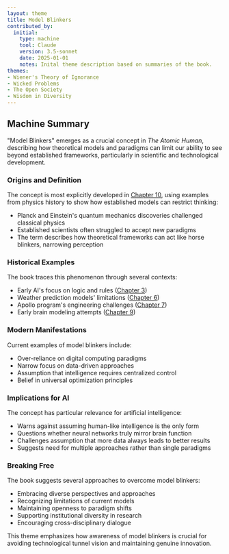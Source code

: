 ```yaml
---
layout: theme
title: Model Blinkers
contributed_by:
  initial:
    type: machine
    tool: Claude
    version: 3.5-sonnet
    date: 2025-01-01
    notes: Inital theme description based on summaries of the book.
themes:
- Wiener's Theory of Ignorance
- Wicked Problems
- The Open Society
- Wisdom in Diversity
---
```


<div class="machine-commentary" markdown=1>

## Machine Summary

"Model Blinkers" emerges as a crucial concept in *The Atomic Human*, describing how theoretical models and paradigms can limit our ability to see beyond established frameworks, particularly in scientific and technological development.

### Origins and Definition

The concept is most explicitly developed in [Chapter 10](/chapters/10-gaslighting/), using examples from physics history to show how established models can restrict thinking:
- Planck and Einstein's quantum mechanics discoveries challenged classical physics
- Established scientists often struggled to accept new paradigms
- The term describes how theoretical frameworks can act like horse blinkers, narrowing perception

### Historical Examples

The book traces this phenomenon through several contexts:
- Early AI's focus on logic and rules ([Chapter 3](/chapters/03-intent/))
- Weather prediction models' limitations ([Chapter 6](/chapters/06-the-gremlin-of-uncertainty/))
- Apollo program's engineering challenges ([Chapter 7](/chapters/07-its-not-rocket-science-or-brain-surgery/))
- Early brain modeling attempts ([Chapter 9](/chapters/09-a-design-for-a-brain/))

### Modern Manifestations

Current examples of model blinkers include:
- Over-reliance on digital computing paradigms
- Narrow focus on data-driven approaches
- Assumption that intelligence requires centralized control
- Belief in universal optimization principles

### Implications for AI

The concept has particular relevance for artificial intelligence:
- Warns against assuming human-like intelligence is the only form
- Questions whether neural networks truly mirror brain function
- Challenges assumption that more data always leads to better results
- Suggests need for multiple approaches rather than single paradigms

### Breaking Free

The book suggests several approaches to overcome model blinkers:
- Embracing diverse perspectives and approaches
- Recognizing limitations of current models
- Maintaining openness to paradigm shifts
- Supporting institutional diversity in research
- Encouraging cross-disciplinary dialogue

This theme emphasizes how awareness of model blinkers is crucial for avoiding technological tunnel vision and maintaining genuine innovation.

</div> 